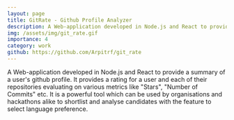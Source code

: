 ```yaml
---
layout: page
title: GitRate - Github Profile Analyzer
description: A Web-application developed in Node.js and React to provide a summary of a user's github profile.
img: /assets/img/git_rate.gif
importance: 4
category: work
github: https://github.com/Arpitrf/git_rate
---
```


A Web-application developed in Node.js and React to provide a summary of a user's github profile. It provides a rating for a user and each of their repositories evaluating on various metrics like "Stars", "Number of Commits" etc. It is a powerful tool which can be used by organisations and hackathons alike to shortlist and analyse candidates with the feature to select language preference.